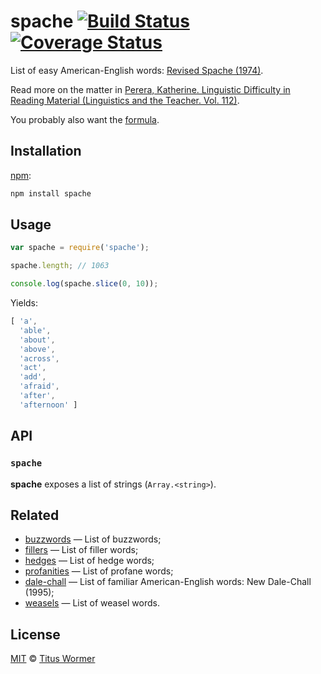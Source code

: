 # spache [![Build Status][travis-badge]][travis] [![Coverage Status][codecov-badge]][codecov]

List of easy American-English words: [Revised Spache (1974)][wiki].

Read more on the matter in [Perera, Katherine.  Linguistic Difficulty
in Reading Material (Linguistics and the Teacher.  Vol.  112)][book].

You probably also want the [formula][].

## Installation

[npm][npm-install]:

```bash
npm install spache
```

## Usage

```js
var spache = require('spache');

spache.length; // 1063

console.log(spache.slice(0, 10));
```

Yields:

```js
[ 'a',
  'able',
  'about',
  'above',
  'across',
  'act',
  'add',
  'afraid',
  'after',
  'afternoon' ]
```

## API

### `spache`

**spache** exposes a list of strings (`Array.<string>`).

## Related

*   [buzzwords](https://github.com/wooorm/buzzwords)
    — List of buzzwords;
*   [fillers](https://github.com/wooorm/fillers)
    — List of filler words;
*   [hedges](https://github.com/wooorm/hedges)
    — List of hedge words;
*   [profanities](https://github.com/wooorm/profanities)
    — List of profane words;
*   [dale-chall](https://github.com/wooorm/dale-chall)
    — List of familiar American-English words: New Dale-Chall (1995);
*   [weasels](https://github.com/wooorm/weasels)
    — List of weasel words.

## License

[MIT][license] © [Titus Wormer][author]

<!-- Definitions -->

[travis-badge]: https://img.shields.io/travis/wooorm/spache.svg

[travis]: https://travis-ci.org/wooorm/spache

[codecov-badge]: https://img.shields.io/codecov/c/github/wooorm/spache.svg

[codecov]: https://codecov.io/github/wooorm/spache

[npm-install]: https://docs.npmjs.com/cli/install

[license]: LICENSE

[author]: http://wooorm.com

[wiki]: https://en.wikipedia.org/wiki/Spache_readability_formula

[book]: http://books.google.com/books?id=oNXFQ9Gn6XIC&pg=PA106&lpg=PA106

[formula]: https://github.com/wooorm/spache-formula
